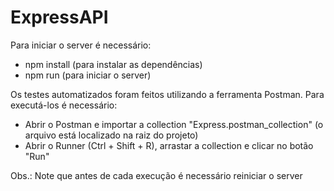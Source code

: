 # ExpressAPI

Para iniciar o server é necessário:
- npm install (para instalar as dependências)
- npm run (para iniciar o server)

Os testes automatizados foram feitos utilizando a ferramenta Postman. Para executá-los é necessário:
- Abrir o Postman e importar a collection "Express.postman_collection" (o arquivo está localizado na raiz do projeto)
- Abrir o Runner (Ctrl + Shift + R), arrastar a collection e clicar no botão "Run"

Obs.: Note que antes de cada execução é necessário reiniciar o server

